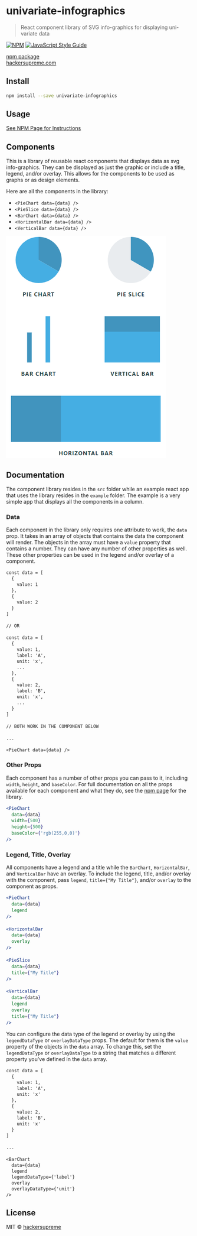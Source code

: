 # univariate-infographics

> React component library of SVG info-graphics for displaying uni-variate data

[![NPM](https://img.shields.io/npm/v/univariate-infographics.svg)](https://www.npmjs.com/package/univariate-infographics) [![JavaScript Style Guide](https://img.shields.io/badge/code_style-standard-brightgreen.svg)](https://standardjs.com)

[npm package](https://www.npmjs.com/package/univariate-infographics)
<br />
[hackersupreme.com](http://hackersupreme.com)

## Install

```bash
npm install --save univariate-infographics
```

## Usage

[See NPM Page for Instructions](https://www.npmjs.com/package/univariate-infographics)

## Components

This is a library of reusable react components that displays data as svg info-graphics. They can be displayed as just the graphic or include a title, legend, and/or overlay. This allows for the components to be used as graphs or as design elements.

Here are all the components in the library:

- `<PieChart data={data} />`
- `<PieSlice data={data} />`
- `<BarChart data={data} />`
- `<HorizontalBar data={data} />`
- `<VerticalBar data={data} />`

![All Components](/screenshots/AllComponents.PNG)

## Documentation

The component library resides in the `src` folder while an example react app that uses the library resides in the `example` folder. The example is a very simple app that displays all the components in a column.

### Data

Each component in the library only requires one attribute to work, the `data` prop. It takes in an array of objects that contains the data the component will render. The objects in the array must have a `value` property that contains a number. They can have any number of other properties as well. These other properties can be used in the legend and/or overlay of a component.

```
const data = [
  {
    value: 1
  },
  {
    value: 2
  }
]

// OR

const data = [
  {
    value: 1,
    label: 'A',
    unit: 'x',
    ...
  },
  {
    value: 2,
    label: 'B',
    unit: 'x',
    ...
  }
]

// BOTH WORK IN THE COMPONENT BELOW

...

<PieChart data={data} />
```

### Other Props

Each component has a number of other props you can pass to it, including `width`, `height`, and `baseColor`. For full documentation on all the props available for each component and what they do, see the [npm page](https://www.npmjs.com/package/univariate-infographics) for the library.

```jsx
<PieChart
  data={data}
  width={500}
  height={500}
  baseColor={'rgb(255,0,0)'}
/>
```

### Legend, Title, Overlay

All components have a legend and a title while the `BarChart`, `HorizontalBar`, and `VerticalBar` have an overlay. To include the legend, title, and/or overlay with the component, pass `legend`, `title={"My Title"}`, and/or `overlay` to the component as props.

```jsx
<PieChart
  data={data}
  legend
/>

<HorizontalBar
  data={data}
  overlay
/>

<PieSlice
  data={data}
  title={"My Title"}
/>

<VerticalBar
  data={data}
  legend
  overlay
  title={"My Title"}
/>
```

You can configure the data type of the legend or overlay by using the `legendDataType` or `overlayDataType` props. The default for them is the `value` property of the objects in the `data` array. To change this, set the `legendDataType` or `overlayDataType` to a string that matches a different property you've defined in the `data` array.

```
const data = [
  {
    value: 1,
    label: 'A',
    unit: 'x'
  },
  {
    value: 2,
    label: 'B',
    unit: 'x'
  }
]

...

<BarChart
  data={data}
  legend
  legendDataType={'label'}
  overlay
  overlayDataType={'unit'}
/>
```


## License

MIT © [hackersupreme](https://github.com/hackersupreme)
